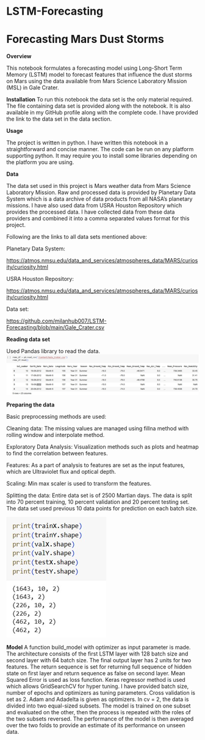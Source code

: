 # LSTM-Forecasting
# Forecasting Mars Dust Storms

**Overview**

This notebook formulates a forecasting model using Long-Short Term Memory (LSTM) model to forecast features that influence the dust storms on Mars using the data available from Mars Science Laboratory Mission (MSL) in Gale Crater.

**Installation**
To run this notebook the data set is the only material required. The file containing data set is provided along with the notebook. It is also available in my GitHub profile along with the complete code. I have provided the link to the data set in the data section.

**Usage**

The project is written in python. I have written this notebook in a straightforward and concise manner. The code can be run on any platform supporting python. It may require you to install some libraries depending on the platform you are using.

**Data**

The data set used in this project is Mars weather data from Mars Science Laboratory Mission. Raw and processed data is provided by Planetary Data System which is a data archive of data products from all NASA’s planetary missions. I have also used data from USRA Houston Repository which provides the processed data. I have collected data from these data providers and combined it into a comma separated values format for this project.

Following are the links to all data sets mentioned above:

Planetary Data System:

https://atmos.nmsu.edu/data_and_services/atmospheres_data/MARS/curiosity/curiosity.html

USRA Houston Repository:

https://atmos.nmsu.edu/data_and_services/atmospheres_data/MARS/curiosity/curiosity.html

Data set:

https://github.com/milanhub007/LSTM-Forecasting/blob/main/Gale_Crater.csv

**Reading data set**

Used Pandas library to read the data.
![alt text](https://github.com/milanhub007/LSTM-Forecasting/blob/main/Images/data.jpg?raw=true)

**Preparing the data**

Basic preprocessing methods are used:

Cleaning data: The missing values are managed using fillna method with rolling window and interpolate method.

Exploratory Data Analysis: Visualization methods such as plots and heatmap to find the correlation between features.

Features: As a part of analysis to features are set as the input features, which are Ultraviolet flux and optical depth.

Scaling: Min max scaler is used to transform the features.

Splitting the data: Entire data set is of 2500 Martian days. The data is split into 70 percent training, 10 percent validation and 20 percent testing set. The data set used previous 10 data points for
prediction on each batch size.

![alt text](https://github.com/milanhub007/LSTM-Forecasting/blob/main/Images/shape.jpg?raw=true)

**Model** 
A function build_model with optimizer as input parameter is made. The architecture consists of the first LSTM layer with 128 batch size and second layer with 64 batch size. The final output layer has 2 units for two features. The return sequence is set for returning full sequence of hidden state on first layer and return sequence as false on second layer. Mean Squared Error is used as loss function. Keras regressor method is used which allows GridSearchCV for hyper tuning. I have provided batch size, number of epochs and optimizers as tuning parameters. Cross validation is set as 2. Adam and Adadelta is given as optimizers. In cv = 2, the data is divided into two equal-sized subsets. The model is trained on one subset and evaluated on the other, then the process is repeated with the roles of the two subsets reversed. The performance of the model is then averaged over the two folds to provide an estimate of its performance on unseen data.
